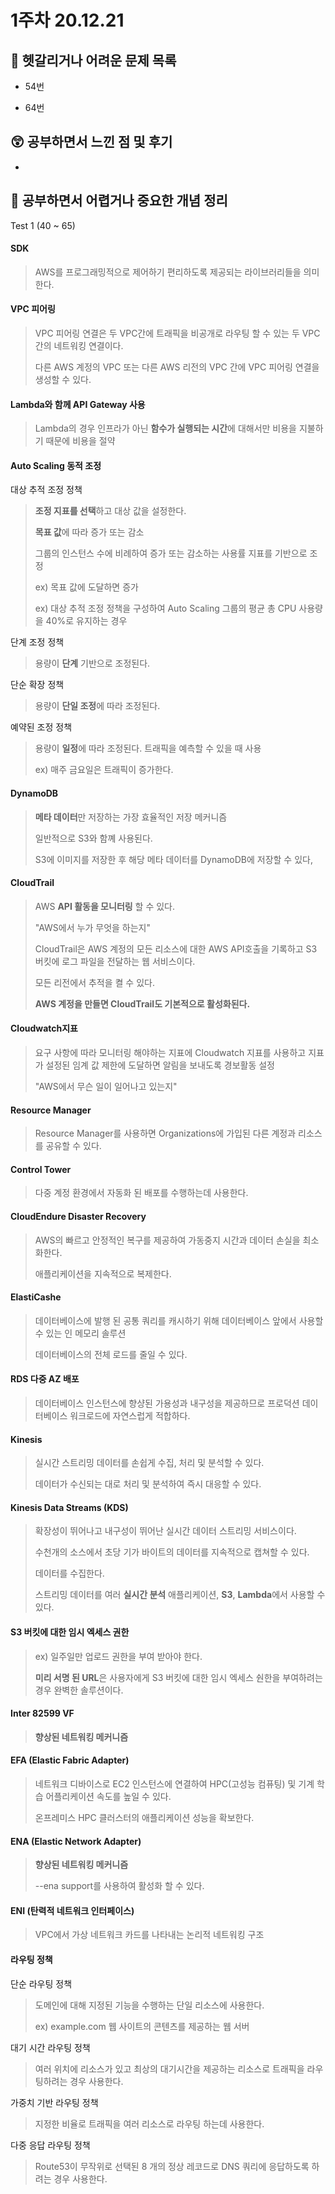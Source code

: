 # 1주차 20.12.21

## 🔮 헷갈리거나 어려운 문제 목록
- 54번

- 64번

  

## 😲 공부하면서 느낀 점 및 후기
- 

## 👻 공부하면서 어렵거나 중요한 개념 정리

Test 1 (40 ~ 65)

#### SDK

> AWS를 프로그래밍적으로 제어하기 편리하도록 제공되는 라이브러리들을 의미한다.



#### VPC 피어링

> VPC 피어링 연결은 두 VPC간에 트래픽을 비공개로 라우팅 할 수 있는 두 VPC간의 네트워킹 연결이다.
>
> 다른 AWS 계정의 VPC 또는 다른 AWS 리전의 VPC 간에 VPC 피어링 연결을 생성할 수 있다.



#### Lambda와 함께 API Gateway 사용

> Lambda의 경우 인프라가 아닌 **함수가 실행되는 시간**에 대해서만 비용을 지불하기 때문에 비용을 절약



####  Auto Scaling 동적 조정

대상 추적 조정 정책

> **조정 지표를 선택**하고 대상 값을 설정한다.
>
> **목표 값**에 따라 증가 또는 감소
>
> 그룹의 인스턴스 수에 비례하여 증가 또는 감소하는 사용률 지표를 기반으로 조정
>
> ex) 목표 값에 도달하면 증가 
>
> ex) 대상 추적 조정 정책을 구성하여 Auto Scaling 그룹의 평균 총 CPU 사용량을 40%로 유지하는 경우

단계 조정 정책

> 용량이 **단계** 기반으로 조정된다.

단순 확장 정책

> 용량이 **단일 조정**에 따라 조정된다.

예약된 조정 정책

> 용량이 **일정**에 따라 조정된다.
> 트래픽을 예측할 수 있을 때 사용
>
> ex) 매주 금요일은 트래픽이 증가한다.



#### DynamoDB

> **메타 데이터**만 저장하는 가장 효율적인 저장 메커니즘
>
> 일반적으로 S3와 함꼐 사용된다.
>
> S3에 이미지를 저장한 후 해당 메타 데이터를 DynamoDB에 저장할 수 있다,



#### CloudTrail

> AWS **API 활동을 모니터링** 할 수 있다.
>
> "AWS에서 누가 무엇을 하는지"
>
> CloudTrail은 AWS 계정의 모든 리소스에 대한 AWS API호출을 기록하고 S3 버킷에 로그 파일을 전달하는 웹 서비스이다.
>
> 모든 리전에서 추적을 켤 수 있다. 
>
> **AWS 계정을 만들면 CloudTrail도 기본적으로 활성화된다.**

#### Cloudwatch지표

> 요구 사항에 따라  모니터링 해야하는 지표에 Cloudwatch 지표를 사용하고 지표가 설정된 임계 값 제한에 도달하면 알림을 보내도록 경보활동 설정
>
> "AWS에서 무슨 일이 일어나고 있는지"



#### Resource Manager

> Resource Manager를 사용하면 Organizations에 가입된 다른 계정과 리소스를 공유할 수 있다.



#### Control Tower

> 다중 계정 환경에서 자동화 된 배포를 수행하는데 사용한다.



#### CloudEndure Disaster Recovery

> AWS의 빠르고 안정적인 복구를 제공하여 가동중지 시간과 데이터 손실을 최소화한다.
>
> 애플리케이션을 지속적으로 복제한다.



#### ElastiCashe

> 데이터베이스에 발행 된 공통 쿼리를 캐시하기 위해 데이터베이스 앞에서 사용할 수 있는 인 메모리 솔루션
>
> 데이터베이스의 전체 로드를 줄일 수 있다.



#### RDS 다중 AZ 배포

> 데이터베이스 인스턴스에 향샹된 가용성과 내구성을 제공하므로 프로덕션 데이터베이스 워크로드에 자연스럽게 적합하다.



#### Kinesis

> 실시간 스트리밍 데이터를 손쉽게 수집, 처리 및 분석할 수 있다.
>
> 데이터가 수신되는 대로 처리 및 분석하여 즉시 대응할 수 있다.

#### Kinesis Data Streams (KDS)

> 확장성이 뛰어나고 내구성이 뛰어난 실시간 데이터 스트리밍 서비스이다.
>
> 수천개의 소스에서 초당 기가 바이트의 데이터를 지속적으로 캡쳐할 수 있다.
>
> 데이터를 수집한다.
>
> 스트리밍 데이터를 여러 **실시간 분석** 애플리케이션, **S3**, **Lambda**에서 사용할 수 있다.



#### S3 버킷에 대한 임시 엑세스 권한

> ex) 일주일만 업로드 권한을 부여 받아야 한다.
>
> **미리 서명 된 URL**은 사용자에게 S3 버킷에 대한 임시 엑세스 숸한을 부여하려는 경우 완벽한 솔루션이다.



#### Inter 82599 VF

> **향상된 네트워킹 메커니즘**

#### EFA (Elastic Fabric Adapter)

> 네트워크 디바이스로 EC2 인스턴스에 연결하여 HPC(고성능 컴퓨팅) 및 기계 학습 어플리케이션 속도를 높일 수 있다.
>
> 온프레미스 HPC 클러스터의 애플리케이션 성능을 확보한다.

#### ENA (Elastic Network Adapter)

> **향상된 네트워킹 메커니즘**
>
> --ena support를 사용하여 활성화 할 수 있다.

#### ENI (탄력적 네트워크 인터페이스)

> VPC에서 가상 네트워크 카드를 나타내는 논리적 네트워킹 구조



#### 라우팅 정책

단순 라우팅 정책

> 도메인에 대해 지정된 기능을 수행하는 단일 리소스에 사용한다.
>
> ex) example.com 웹 사이트의 콘텐츠를 제공하는 웹 서버

대기 시간 라우팅 정책

> 여러 위치에 리소스가 있고 최상의 대기시간을 제공하는 리소스로 트래픽을 라우팅하려는 경우 사용한다.

가중치 기반 라우팅 정책

> 지정한 비율로 트래픽을 여러 리소스로 라우팅 하는데 사용한다.

다중 응답 라우팅 정책

> Route53이 무작위로 선택된 8 개의 정상 레코드로 DNS 쿼리에 응답하도록 하려는 경우 사용한다.